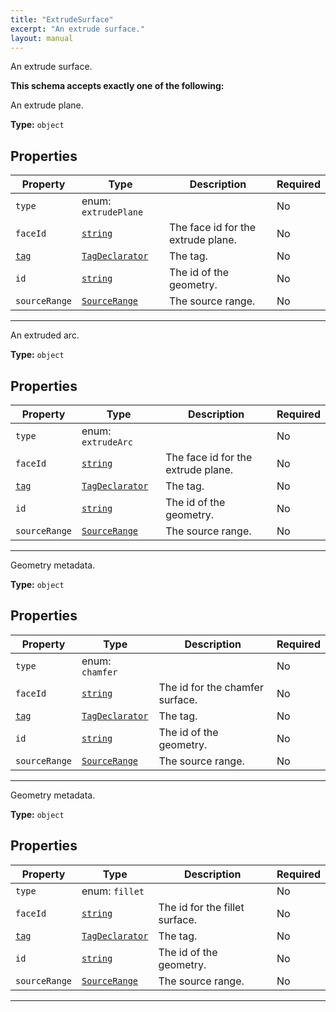 ```yaml
---
title: "ExtrudeSurface"
excerpt: "An extrude surface."
layout: manual
---
```


An extrude surface.





**This schema accepts exactly one of the following:**

An extrude plane.

**Type:** `object`





## Properties

| Property | Type | Description | Required |
|----------|------|-------------|----------|
| `type` |enum: `extrudePlane`|  | No |
| `faceId` |[`string`](/docs/kcl/types/string)| The face id for the extrude plane. | No |
| [`tag`](/docs/kcl/types/tag) |[`TagDeclarator`](/docs/kcl/types#tag-declaration)| The tag. | No |
| `id` |[`string`](/docs/kcl/types/string)| The id of the geometry. | No |
| `sourceRange` |[`SourceRange`](/docs/kcl/types/SourceRange)| The source range. | No |


----
An extruded arc.

**Type:** `object`





## Properties

| Property | Type | Description | Required |
|----------|------|-------------|----------|
| `type` |enum: `extrudeArc`|  | No |
| `faceId` |[`string`](/docs/kcl/types/string)| The face id for the extrude plane. | No |
| [`tag`](/docs/kcl/types/tag) |[`TagDeclarator`](/docs/kcl/types#tag-declaration)| The tag. | No |
| `id` |[`string`](/docs/kcl/types/string)| The id of the geometry. | No |
| `sourceRange` |[`SourceRange`](/docs/kcl/types/SourceRange)| The source range. | No |


----
Geometry metadata.

**Type:** `object`





## Properties

| Property | Type | Description | Required |
|----------|------|-------------|----------|
| `type` |enum: `chamfer`|  | No |
| `faceId` |[`string`](/docs/kcl/types/string)| The id for the chamfer surface. | No |
| [`tag`](/docs/kcl/types/tag) |[`TagDeclarator`](/docs/kcl/types#tag-declaration)| The tag. | No |
| `id` |[`string`](/docs/kcl/types/string)| The id of the geometry. | No |
| `sourceRange` |[`SourceRange`](/docs/kcl/types/SourceRange)| The source range. | No |


----
Geometry metadata.

**Type:** `object`





## Properties

| Property | Type | Description | Required |
|----------|------|-------------|----------|
| `type` |enum: `fillet`|  | No |
| `faceId` |[`string`](/docs/kcl/types/string)| The id for the fillet surface. | No |
| [`tag`](/docs/kcl/types/tag) |[`TagDeclarator`](/docs/kcl/types#tag-declaration)| The tag. | No |
| `id` |[`string`](/docs/kcl/types/string)| The id of the geometry. | No |
| `sourceRange` |[`SourceRange`](/docs/kcl/types/SourceRange)| The source range. | No |


----




